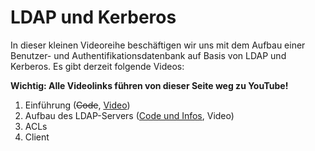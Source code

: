 # LDAP und Kerberos

In dieser kleinen Videoreihe beschäftigen wir uns mit dem Aufbau einer Benutzer- und Authentifikationsdatenbank auf Basis von LDAP und Kerberos. Es gibt derzeit folgende Videos:

**Wichtig: Alle Videolinks führen von dieser Seite weg zu YouTube!**

1. Einführung (~~Code~~, [Video](https://youtu.be/7Y0pHUZ7M6Q))
2. Aufbau des LDAP-Servers ([Code und Infos](ldap-02.html), Video)
3. ACLs
4. Client
